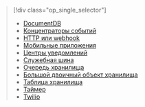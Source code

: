 
> [!div class="op_single_selector"]
> * [DocumentDB](../articles/azure-functions/functions-bindings-documentdb.md)
> * [Концентраторы событий](../articles/azure-functions/functions-bindings-event-hubs.md)
> * [HTTP или webhook](../articles/azure-functions/functions-bindings-http-webhook.md)
> * [Мобильные приложения](../articles/azure-functions/functions-bindings-mobile-apps.md)
> * [Центры уведомлений](../articles/azure-functions/functions-bindings-notification-hubs.md)
> * [Служебная шина](../articles/azure-functions/functions-bindings-service-bus.md)
> * [Очередь хранилища](../articles/azure-functions/functions-bindings-storage-queue.md)
> * [Большой двоичный объект хранилища](../articles/azure-functions/functions-bindings-storage-blob.md)
> * [Таблица хранилища](../articles/azure-functions/functions-bindings-storage-table.md)
> * [Таймер](../articles/azure-functions/functions-bindings-timer.md)
> * [Twilio](../articles/azure-functions/functions-bindings-twilio.md)
> 
> 



<!--HONumber=Nov16_HO3-->



